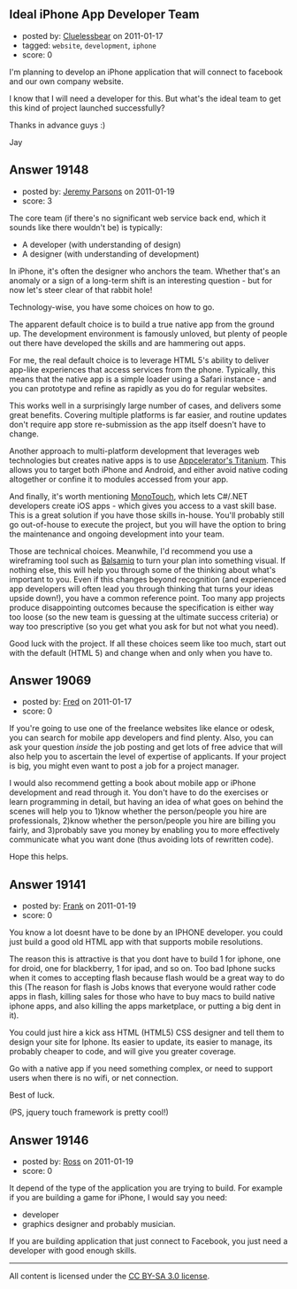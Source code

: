 ## Ideal iPhone App Developer Team

- posted by: [Cluelessbear](https://stackexchange.com/users/-1/5170-cluelessbear) on 2011-01-17
- tagged: `website`, `development`, `iphone`
- score: 0

I'm planning to develop an iPhone application that will connect to facebook and our own company website.

I know that I will need a developer for this. But what's the ideal team to get this kind of project launched successfully?

Thanks in advance guys :)


Jay


## Answer 19148

- posted by: [Jeremy Parsons](https://stackexchange.com/users/-1/4291-jeremy-parsons) on 2011-01-19
- score: 3

<p>The core team (if there's no significant web service back end, which it sounds like there wouldn't be) is typically:</p>

<ul>
<li>A developer (with understanding of design)</li>
<li>A designer (with understanding of development)</li>
</ul>

<p>In iPhone, it's often the designer who anchors the team. Whether that's an anomaly or a sign of a long-term shift is an interesting question - but for now let's steer clear of that rabbit hole!</p>

<p>Technology-wise, you have some choices on how to go. </p>

<p>The apparent default choice is to build a true native app from the ground up. The development environment is famously unloved, but plenty of people out there have developed the skills and are hammering out apps.</p>

<p>For me, the real default choice is to leverage HTML 5's ability to deliver app-like experiences that access services from the phone. Typically, this means that the native app is a simple loader using a Safari instance - and you can prototype and refine as rapidly as you do for regular websites.</p>

<p>This works well in a surprisingly large number of cases, and delivers some great benefits. Covering multiple platforms is far easier, and routine updates don't require app store re-submission as the app itself doesn't have to change. </p>

<p>Another approach to multi-platform development that leverages web technologies but creates native apps is to use <a href="http://www.appcelerator.com/" rel="nofollow">Appcelerator's Titanium</a>. This allows you to target both iPhone and Android, and either avoid native coding altogether or confine it to modules accessed from your app.</p>

<p>And finally, it's worth mentioning <a href="http://monotouch.net" rel="nofollow">MonoTouch</a>, which lets C#/.NET developers create iOS apps - which gives you access to a vast skill base. This is a great solution if you have those skills in-house. You'll probably still go out-of-house to execute the project, but you will have the option to bring the maintenance and ongoing development into your team.</p>

<p>Those are technical choices. Meanwhile, I'd recommend you use a wireframing tool such as <a href="http://balsamiq.com/" rel="nofollow">Balsamiq</a> to turn your plan into something visual. If nothing else, this will help you through some of the thinking about what's important to you. Even if this changes beyond recognition (and experienced app developers will often lead you through thinking that turns your ideas upside down!), you have a common reference point. Too many app projects produce disappointing outcomes because the specification is either way too loose (so the new team is guessing at the ultimate success criteria) or way too prescriptive (so you get what you ask for but not what you need).</p>

<p>Good luck with the project. If all these choices seem like too much, start out with the default (HTML 5) and change when and only when you have to.</p>



## Answer 19069

- posted by: [Fred](https://stackexchange.com/users/-1/6384-fred) on 2011-01-17
- score: 0

If you're going to use one of the freelance websites like elance or odesk, you can search for mobile app developers and find plenty.  Also, you can ask your question *inside* the job posting and get lots of free advice that will also help you to ascertain the level of expertise of applicants.  If your project is big, you might even want to post a job for a project manager.

I would also recommend getting a book about mobile app or iPhone development and read through it.  You don't have to do the exercises or learn programming in detail, but having an idea of what goes on behind the scenes will help you to 1)know whether the person/people you hire are professionals, 2)know whether the person/people you hire are billing you fairly, and 3)probably save you money by enabling you to more effectively communicate what you want done (thus avoiding lots of rewritten code).

Hope this helps.


## Answer 19141

- posted by: [Frank](https://stackexchange.com/users/-1/4858-frank) on 2011-01-19
- score: 0

You know a lot doesnt have to be done by an IPHONE developer.  you could just build a good old HTML app with that supports mobile resolutions.

The reason this is attractive is that you dont have to build 1 for iphone, one for droid, one for blackberry, 1 for ipad, and so on.  Too bad Iphone sucks when it comes to accepting flash because flash would be a great way to do this (The reason for flash is Jobs knows that everyone would rather code apps in flash, killing sales for those who have to buy macs to build native iphone apps, and also killing the apps marketplace, or putting a big dent in it).

You could just hire a kick ass HTML (HTML5) CSS designer and tell them to design your site for Iphone.  Its easier to update, its easier to manage, its probably cheaper to code, and will give you greater coverage.

Go with a native app if you need something complex, or need to support users when there is no wifi, or net connection.

Best of luck.


(PS, jquery touch framework is pretty cool!) 




## Answer 19146

- posted by: [Ross](https://stackexchange.com/users/-1/1390-ross) on 2011-01-19
- score: 0

It depend of the type of the application you are trying to build. For example if you are building a game for iPhone, I would say you need:

- developer
- graphics designer and probably musician.

If you are building application that just connect to Facebook, you just need a developer with good enough skills.



---

All content is licensed under the [CC BY-SA 3.0 license](https://creativecommons.org/licenses/by-sa/3.0/).
